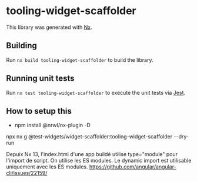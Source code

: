 # tooling-widget-scaffolder

This library was generated with [Nx](https://nx.dev).

## Building

Run `nx build tooling-widget-scaffolder` to build the library.

## Running unit tests

Run `nx test tooling-widget-scaffolder` to execute the unit tests via [Jest](https://jestjs.io).

## How to setup this

- npm install @nrwl/nx-plugin -D

npx nx g @test-widgets/widget-scaffolder:tooling-widget-scaffolder --dry-run

Depuix Nx 13, l'index.html d'une app buildé utilise type="module" pour l'import de script. On utilise les ES modules. Le dynamic import est utilisable uniquement avec les ES modules.
https://github.com/angular/angular-cli/issues/22159/
